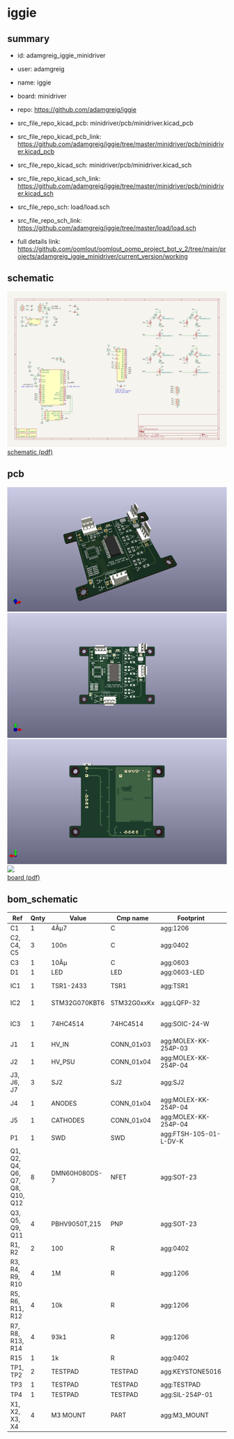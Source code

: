 # iggie
 
## summary 
* id: adamgreig_iggie_minidriver
* user: adamgreig
* name: iggie
* board: minidriver
* repo: https://github.com/adamgreig/iggie
* src_file_repo_kicad_pcb: minidriver/pcb/minidriver.kicad_pcb
* src_file_repo_kicad_pcb_link: https://github.com/adamgreig/iggie/tree/master/minidriver/pcb/minidriver.kicad_pcb
* src_file_repo_kicad_sch: minidriver/pcb/minidriver.kicad_sch
* src_file_repo_kicad_sch_link: https://github.com/adamgreig/iggie/tree/master/minidriver/pcb/minidriver.kicad_sch

* src_file_repo_sch: load/load.sch
* src_file_repo_sch_link: https://github.com/adamgreig/iggie/tree/master/load/load.sch
* full details link: https://github.com/oomlout/oomlout_oomp_project_bot_v_2/tree/main/projects/adamgreig_iggie_minidriver/current_version/working  

## schematic  
![](working_schematic_600.png)  
[schematic (pdf)](working_schematic.pdf) 






















## pcb  
![](working_3d_600.png) 
![](working_3d_front_600.png)  
![](working_3d_back_600.png)  
![](working_600.png)  
[board (pdf)](working.pdf)  


## bom_schematic
| Ref | Qnty | Value | Cmp name | Footprint | Description | Vendor | DNP | 
| --- | --- | --- | --- | --- | --- | --- | --- | 
| C1 | 1 | 4Âµ7 | C | agg:1206 |  |  |  | 
| C2, C4, C5 | 3 | 100n | C | agg:0402 |  |  |  | 
| C3 | 1 | 10Âµ | C | agg:0603 |  |  |  | 
| D1 | 1 | LED | LED | agg:0603-LED |  |  |  | 
| IC1 | 1 | TSR1-2433 | TSR1 | agg:TSR1 | TSR1 Switch Mode Regulators |  |  | 
| IC2 | 1 | STM32G070KBT6 | STM32G0xxKx | agg:LQFP-32 | STM32G0 32 pin LQFP package |  |  | 
| IC3 | 1 | 74HC4514 | 74HC4514 | agg:SOIC-24-W | 4-to-16 line decoder/demultiplexer with input latches |  |  | 
| J1 | 1 | HV_IN | CONN_01x03 | agg:MOLEX-KK-254P-03 |  |  |  | 
| J2 | 1 | HV_PSU | CONN_01x04 | agg:MOLEX-KK-254P-04 |  |  |  | 
| J3, J6, J7 | 3 | SJ2 | SJ2 | agg:SJ2 |  |  |  | 
| J4 | 1 | ANODES | CONN_01x04 | agg:MOLEX-KK-254P-04 |  |  |  | 
| J5 | 1 | CATHODES | CONN_01x04 | agg:MOLEX-KK-254P-04 |  |  |  | 
| P1 | 1 | SWD | SWD | agg:FTSH-105-01-L-DV-K | Serial Wire Debug Port |  |  | 
| Q1, Q2, Q4, Q6, Q7, Q8, Q10, Q12 | 8 | DMN60H080DS-7 | NFET | agg:SOT-23 | Generic N-channel FET |  |  | 
| Q3, Q5, Q9, Q11 | 4 | PBHV9050T,215 | PNP | agg:SOT-23 | PNP BJT Transistor |  |  | 
| R1, R2 | 2 | 100 | R | agg:0402 |  |  |  | 
| R3, R4, R9, R10 | 4 | 1M | R | agg:1206 |  |  |  | 
| R5, R6, R11, R12 | 4 | 10k | R | agg:1206 |  |  |  | 
| R7, R8, R13, R14 | 4 | 93k1 | R | agg:1206 |  |  |  | 
| R15 | 1 | 1k | R | agg:0402 |  |  |  | 
| TP1, TP2 | 2 | TESTPAD | TESTPAD | agg:KEYSTONE5016 | Test pad |  |  | 
| TP3 | 1 | TESTPAD | TESTPAD | agg:TESTPAD | Test pad |  |  | 
| TP4 | 1 | TESTPAD | TESTPAD | agg:SIL-254P-01 | Test pad |  |  | 
| X1, X2, X3, X4 | 4 | M3 MOUNT | PART | agg:M3_MOUNT | Generic placeholder part |  |  | 



